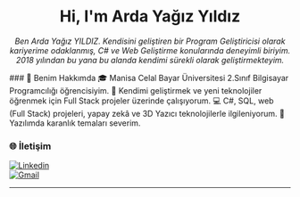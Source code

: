 <h1 align="center"> Hi, I'm Arda Yağız Yıldız </h1>
<p align="center">
<i>Ben Arda Yağız YILDIZ. Kendisini geliştiren bir Program Geliştiricisi olarak kariyerime odaklanmış, C# ve Web Geliştirme konularında deneyimli biriyim. 2018 yılından bu yana bu alanda kendimi sürekli olarak geliştirmekteyim.
</i>

  
</p>
### 💬 Benim Hakkımda 
🎓 Manisa Celal Bayar Üniversitesi 2.Sınıf Bilgisayar Programcılığı öğrencisiyim.  
🚀 Kendimi geliştirmek ve yeni teknolojiler öğrenmek için Full Stack projeler üzerinde çalışıyorum.
💻 C#, SQL, web (Full Stack) projeleri, yapay zekâ ve 3D Yazıcı teknolojilerle ilgileniyorum. 
🌙 Yazılımda karanlık temaları severim.  


### 🌐 İletişim  
[![Linkedin](https://img.shields.io/badge/LinkedIn-000?style=for-the-badge&logo=linkedin&logoColor=0E76A8)](https://tr.linkedin.com/in/arda-ya%C4%9F%C4%B1z-y%C4%B1ld%C4%B1z-65a12a250)  
[![Gmail](https://img.shields.io/badge/Gmail-000?style=for-the-badge&logo=gmail&logoColor=EA4335)](mailto:ardaayaagiz@gmail.com)

---
